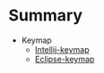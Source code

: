 # Summary

* Keymap
    * [Intellij-keymap](keymap/Intellij-keymap.md)
    * [Eclipse-keymap](keymap/Eclipse-keymap.md)
